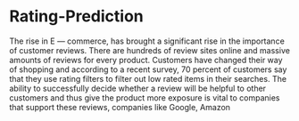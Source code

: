 # Rating-Prediction
The rise in E — commerce, has brought a significant rise in the importance of 
customer reviews. There are hundreds of review sites online and massive amounts 
of reviews for every product. Customers have changed their way of shopping and 
according to a recent survey, 70 percent of customers say that they use rating 
filters to filter out low rated items in their searches.
The ability to successfully decide whether a review will be helpful to other 
customers and thus give the product more exposure is vital to companies that 
support these reviews, companies like Google, Amazon
